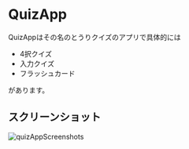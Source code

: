 # QuizApp
QuizAppはその名のとうりクイズのアプリで具体的には<dr>
- 4択クイズ
- 入力クイズ
- フラッシュカード
<dr>
があります。

## スクリーンショット
![quizAppScreenshots](https://user-images.githubusercontent.com/98923767/155706989-fdcda560-0471-4d31-a4fd-70d2c627f292.png)
